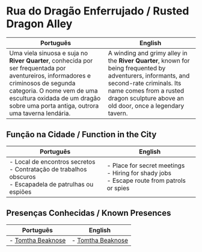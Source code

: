 # Rua do Dragão Enferrujado / Rusted Dragon Alley

| Português | English |
|-----------|---------|
| Uma viela sinuosa e suja no **River Quarter**, conhecida por ser frequentada por aventureiros, informadores e criminosos de segunda categoria. O nome vem de uma escultura oxidada de um dragão sobre uma porta antiga, outrora uma taverna lendária. | A winding and grimy alley in the **River Quarter**, known for being frequented by adventurers, informants, and second-rate criminals. Its name comes from a rusted dragon sculpture above an old door, once a legendary tavern. |

## Função na Cidade / Function in the City

| Português | English |
|-----------|---------|
| - Local de encontros secretos<br>- Contratação de trabalhos obscuros<br>- Escapadela de patrulhas ou espiões | - Place for secret meetings<br>- Hiring for shady jobs<br>- Escape route from patrols or spies |

## Presenças Conhecidas / Known Presences

| Português                                    | English                                      |
| -------------------------------------------- | -------------------------------------------- |
| - [Tomtha Beaknose](tomtha_beaknose.md) <br> | - [Tomtha Beaknose](tomtha_beaknose.md) <br> |





















